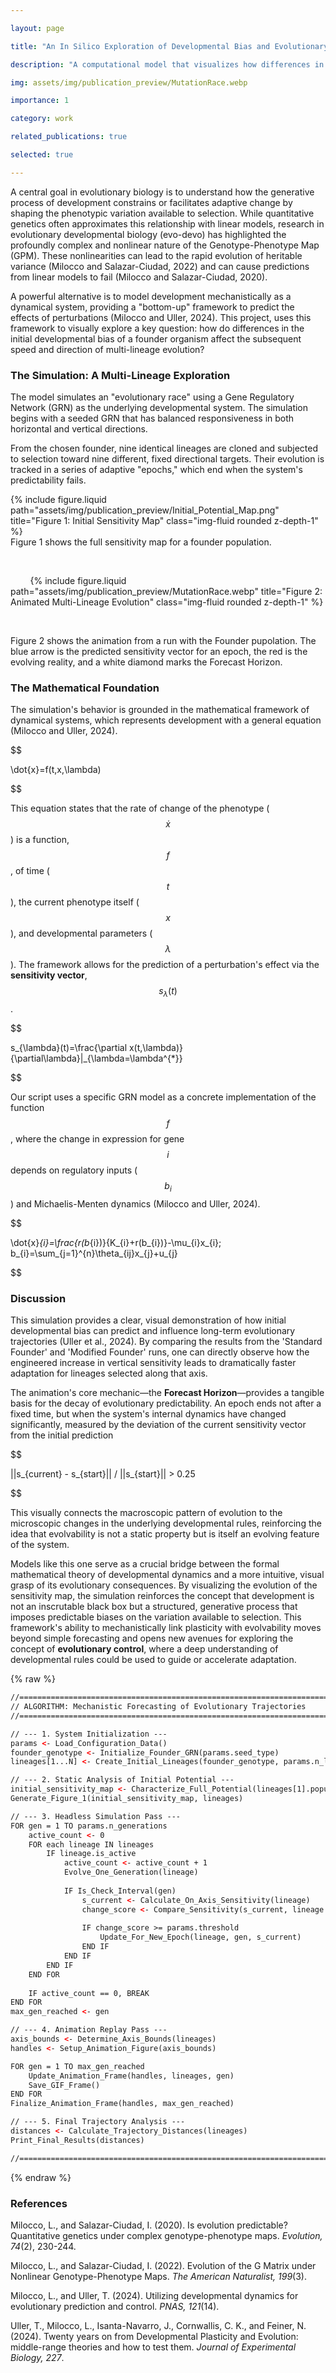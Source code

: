 ```yaml
---

layout: page

title: "An In Silico Exploration of Developmental Bias and Evolutionary Trajectories"

description: "A computational model that visualizes how differences in a founder genotype's developmental bias affect the speed and direction of multiple, independent evolutionary trajectories."

img: assets/img/publication_preview/MutationRace.webp

importance: 1

category: work

related_publications: true

selected: true

---
```




A central goal in evolutionary biology is to understand how the generative process of development constrains or facilitates adaptive change by shaping the phenotypic variation available to selection. While quantitative genetics often approximates this relationship with linear models, research in evolutionary developmental biology (evo-devo) has highlighted the profoundly complex and nonlinear nature of the Genotype-Phenotype Map (GPM). These nonlinearities can lead to the rapid evolution of heritable variance (Milocco and Salazar-Ciudad, 2022) and can cause predictions from linear models to fail (Milocco and Salazar-Ciudad, 2020).



A powerful alternative is to model development mechanistically as a dynamical system, providing a "bottom-up" framework to predict the effects of perturbations (Milocco and Uller, 2024). This project, uses this framework to visually explore a key question: how do differences in the initial developmental bias of a founder organism affect the subsequent speed and direction of multi-lineage evolution?



### The Simulation: A Multi-Lineage Exploration



The model simulates an "evolutionary race" using a Gene Regulatory Network (GRN) as the underlying developmental system. The simulation begins with a seeded GRN that has balanced responsiveness in both horizontal and vertical directions.



From the chosen founder, nine identical lineages are cloned and subjected to selection toward nine different, fixed directional targets. Their evolution is tracked in a series of adaptive "epochs," which end when the system's predictability fails.



<div class="row justify-content-center">
    <div class="col-sm-6 mt-3 mt-md-0">
        {% include figure.liquid path="assets/img/publication_preview/Initial_Potential_Map.png" title="Figure 1: Initial Sensitivity Map" class="img-fluid rounded z-depth-1" %}
    </div>
</div>
<div class="caption">
Figure 1 shows the full sensitivity map for a founder population.
</div>



<div class="row">

    <div class="col-sm mt-3 mt-md-0">

        {% include figure.liquid path="assets/img/publication_preview/MutationRace.webp" title="Figure 2: Animated Multi-Lineage Evolution" class="img-fluid rounded z-depth-1" %}

    </div>

</div>

<div class="caption">

Figure 2 shows the animation from a run with the Founder pupolation. The blue arrow is the predicted sensitivity vector for an epoch, the red is the evolving reality, and a white diamond marks the Forecast Horizon.

</div>



### The Mathematical Foundation

The simulation's behavior is grounded in the mathematical framework of dynamical systems, which represents development with a general equation (Milocco and Uller, 2024).



$$

\dot{x}=f(t,x,\lambda)

$$



This equation states that the rate of change of the phenotype ($$\dot{x}$$) is a function, $$f$$, of time ($$t$$), the current phenotype itself ($$x$$), and developmental parameters ($$\lambda$$). The framework allows for the prediction of a perturbation's effect via the **sensitivity vector**, $$s_{\lambda}(t)$$.



$$

s_{\lambda}(t)=\frac{\partial x(t,\lambda)}{\partial\lambda}|_{\lambda=\lambda^{*}}

$$



Our script uses a specific GRN model as a concrete implementation of the function $$f$$, where the change in expression for gene $$i$$ depends on regulatory inputs ($$b_i$$) and Michaelis-Menten dynamics (Milocco and Uller, 2024).



$$

\dot{x}_{i}=\frac{r(b_{i})}{K_{i}+r(b_{i})}-\mu_{i}x_{i}; b_{i}=\sum_{j=1}^{n}\theta_{ij}x_{j}+u_{j}

$$



### Discussion

This simulation provides a clear, visual demonstration of how initial developmental bias can predict and influence long-term evolutionary trajectories (Uller et al., 2024). By comparing the results from the 'Standard Founder' and 'Modified Founder' runs, one can directly observe how the engineered increase in vertical sensitivity leads to dramatically faster adaptation for lineages selected along that axis.



The animation's core mechanic—the **Forecast Horizon**—provides a tangible basis for the decay of evolutionary predictability. An epoch ends not after a fixed time, but when the system's internal dynamics have changed significantly, measured by the deviation of the current sensitivity vector from the initial prediction

$$

||s_{current} - s_{start}|| / ||s_{start}|| > 0.25

$$

This visually connects the macroscopic pattern of evolution to the microscopic changes in the underlying developmental rules, reinforcing the idea that evolvability is not a static property but is itself an evolving feature of the system.

Models like this one serve as a crucial bridge between the formal mathematical theory of developmental dynamics and a more intuitive, visual grasp of its evolutionary consequences. By visualizing the evolution of the sensitivity map, the simulation reinforces the concept that development is not an inscrutable black box but a structured, generative process that imposes predictable biases on the variation available to selection. This framework's ability to mechanistically link plasticity with evolvability moves beyond simple forecasting and opens new avenues for exploring the concept of **evolutionary control**, where a deep understanding of developmental rules could be used to guide or accelerate adaptation.

{% raw %}

```html
//=========================================================================
// ALGORITHM: Mechanistic Forecasting of Evolutionary Trajectories
//=========================================================================

// --- 1. System Initialization ---
params <- Load_Configuration_Data()
founder_genotype <- Initialize_Founder_GRN(params.seed_type)
lineages[1...N] <- Create_Initial_Lineages(founder_genotype, params.n_lineages)

// --- 2. Static Analysis of Initial Potential ---
initial_sensitivity_map <- Characterize_Full_Potential(lineages[1].population)
Generate_Figure_1(initial_sensitivity_map, lineages)

// --- 3. Headless Simulation Pass ---
FOR gen = 1 TO params.n_generations
    active_count <- 0
    FOR each lineage IN lineages
        IF lineage.is_active
            active_count <- active_count + 1
            Evolve_One_Generation(lineage)
            
            IF Is_Check_Interval(gen)
                s_current <- Calculate_On_Axis_Sensitivity(lineage)
                change_score <- Compare_Sensitivity(s_current, lineage.s_start_of_epoch)
                
                IF change_score >= params.threshold
                    Update_For_New_Epoch(lineage, gen, s_current)
                END IF
            END IF
        END IF
    END FOR
    
    IF active_count == 0, BREAK
END FOR
max_gen_reached <- gen

// --- 4. Animation Replay Pass ---
axis_bounds <- Determine_Axis_Bounds(lineages)
handles <- Setup_Animation_Figure(axis_bounds)

FOR gen = 1 TO max_gen_reached
    Update_Animation_Frame(handles, lineages, gen)
    Save_GIF_Frame()
END FOR
Finalize_Animation_Frame(handles, max_gen_reached)

// --- 5. Final Trajectory Analysis ---
distances <- Calculate_Trajectory_Distances(lineages)
Print_Final_Results(distances)

//=========================================================================
```

{% endraw %}

### References

Milocco, L., and Salazar-Ciudad, I. (2020). Is evolution predictable? Quantitative genetics under complex genotype-phenotype maps. *Evolution, 74*(2), 230-244.



Milocco, L., and Salazar-Ciudad, I. (2022). Evolution of the G Matrix under Nonlinear Genotype-Phenotype Maps. *The American Naturalist, 199*(3).



Milocco, L., and Uller, T. (2024). Utilizing developmental dynamics for evolutionary prediction and control. *PNAS, 121*(14).



Uller, T., Milocco, L., Isanta-Navarro, J., Cornwallis, C. K., and Feiner, N. (2024). Twenty years on from Developmental Plasticity and Evolution: middle-range theories and how to test them. *Journal of Experimental Biology, 227*.
